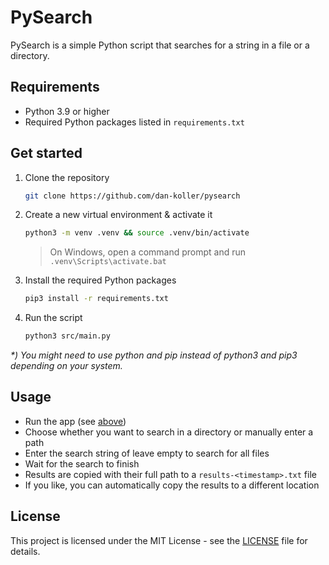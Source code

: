 # PySearch

PySearch is a simple Python script that searches for a string in a file or a directory.

## Requirements

-   Python 3.9 or higher
-   Required Python packages listed in `requirements.txt`

## Get started

1. Clone the repository

    ```bash
    git clone https://github.com/dan-koller/pysearch
    ```

2. Create a new virtual environment & activate it

    ```bash
    python3 -m venv .venv && source .venv/bin/activate
    ```

    > On Windows, open a command prompt and run `.venv\Scripts\activate.bat`

3. Install the required Python packages

    ```bash
    pip3 install -r requirements.txt
    ```

4. Run the script

    ```bash
    python3 src/main.py
    ```

_\*) You might need to use python and pip instead of python3 and pip3 depending on your system._

## Usage

-   Run the app (see [above](#get-started))
-   Choose whether you want to search in a directory or manually enter a path
-   Enter the search string of leave empty to search for all files
-   Wait for the search to finish
-   Results are copied with their full path to a `results-<timestamp>.txt` file
-   If you like, you can automatically copy the results to a different location

## License

This project is licensed under the MIT License - see the [LICENSE](LICENSE) file for details.
